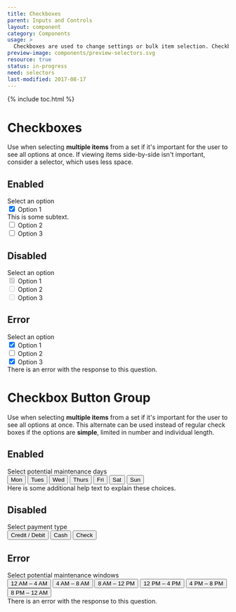 ```yaml
---
title: Checkboxes
parent: Inputs and Controls
layout: component
category: Components
usage: >
  Checkboxes are used to change settings or bulk item selection. Checkboxes allow the user to select zero, one or several items.
preview-image: components/preview-selectors.svg
resource: true
status: in-progress
need: selectors
last-modified: 2017-08-17
---
```


{% include toc.html %}

# Checkboxes

Use when selecting **multiple items** from a set if it's important for the user
to see all options at once. If viewing items side-by-side isn't important,
consider a selector, which uses less space.

## Enabled

<div class="ui form">
  <div class="grouped fields">
    <label>Select an option</label>
    <div class="field">
      <div class="ui checkbox">
        <input type="checkbox" name="checkbox3" checked="checked">
        <label>Option 1</label>
        <div class="ui message subtext">
          This is some subtext.
        </div>
      </div>
    </div>
    <div class="field">
      <div class="ui checkbox">
        <input type="checkbox" name="checkbox3">
        <label>Option 2</label>
      </div>
    </div>
    <div class="field">
      <div class="ui checkbox">
        <input type="checkbox" name="checkbox3">
        <label>Option 3</label>
      </div>
    </div>
  </div>
</div>

## Disabled

<div class="ui form">
  <div class="grouped fields">
    <label>Select an option</label>
    <div class="field disabled">
      <div class="ui checkbox">
        <input type="checkbox" name="checkbox2" checked="checked" disabled="disabled">
        <label>Option 1</label>
      </div>
    </div>
    <div class="field disabled">
      <div class="ui checkbox">
        <input type="checkbox" name="checkbox2" disabled="disabled">
        <label>Option 2</label>
      </div>
    </div>
    <div class="field disabled">
      <div class="ui checkbox">
        <input type="checkbox" name="checkbox2" disabled="disabled">
        <label>Option 3</label>
      </div>
    </div>
  </div>
</div>

## Error

<div class="ui form error">
  <div class="grouped fields required">
    <label>Select an option</label>
    <div class="field error">
      <div class="ui checkbox">
        <input type="checkbox" name="checkbox1" checked="checked">
        <label>Option 1</label>
      </div>
    </div>
    <div class="field error">
      <div class="ui checkbox">
        <input type="checkbox" name="checkbox1">
        <label>Option 2</label>
      </div>
    </div>
    <div class="field error">
      <div class="ui checkbox">
        <input type="checkbox" name="checkbox1" checked="checked">
        <label>Option 3</label>
      </div>
    </div>
  </div>
  <div class="ui error message">
    There is an error with the response to this question.
  </div>
</div>

# Checkbox Button Group

Use when selecting **multiple items** from a set if it's important for the user
to see all options at once. This alternate can be used instead of regular check
boxes if the options are **simple**, limited in number and individual length.

## Enabled

<div class="ui form">
  <div class="field">
    <label>Select potential maintenance days</label>
    <div class="ui buttons multi">
      <button class="ui button multi ds-btn-med-sec active">Mon</button>
      <button class="ui button multi ds-btn-med-sec active">Tues</button>
      <button class="ui button multi ds-btn-med-sec">Wed</button>
      <button class="ui button multi ds-btn-med-sec">Thurs</button>
      <button class="ui button multi ds-btn-med-sec">Fri</button>
      <button class="ui button multi ds-btn-med-sec">Sat</button>
      <button class="ui button multi ds-btn-med-sec">Sun</button>
    </div>
    <div class="ui message subtext">
      Here is some additional help text to explain these choices.
    </div>
  </div>
</div>

## Disabled

<div class="ui form">
  <div class="ui field">
    <div class="field">
      <label>Select payment type</label>
      <div class="ui buttons multi">
        <button class="ui button ds-btn-med-sec active disabled">Credit / Debit</button>
        <button class="ui button ds-btn-med-sec active disabled">Cash</button>
        <button class="ui button ds-btn-med-sec disabled">Check</button>
      </div>
    </div>
  </div>
</div>

## Error

<div class="ui form error">
  <div class="field error">
    <label class="required">Select potential maintenance windows</label>
    <div class="ui buttons multi">
      <button class="ui button ds-btn-med-sec active error">12<span class="smCaps"> AM</span> &ndash; 4<span class="smCaps"> AM</span></button>
      <button class="ui button ds-btn-med-sec active">4<span class="smCaps"> AM</span> &ndash; 8<span class="smCaps"> AM</span></button>
      <button class="ui button ds-btn-med-sec">8<span class="smCaps"> AM</span> &ndash; 12<span class="smCaps"> PM</span></button>
      <button class="ui button ds-btn-med-sec">12<span class="smCaps"> PM</span> &ndash; 4<span class="smCaps"> PM</span></button>
      <button class="ui button ds-btn-med-sec">4<span class="smCaps"> PM</span> &ndash; 8<span class="smCaps"> PM</span></button>
      <button class="ui button ds-btn-med-sec">8<span class="smCaps"> PM</span> &ndash; 12<span class="smCaps"> AM</span></button>
    </div>
    <div class="ui error message">
      There is an error with the response to this question.
    </div>
  </div>
</div>
